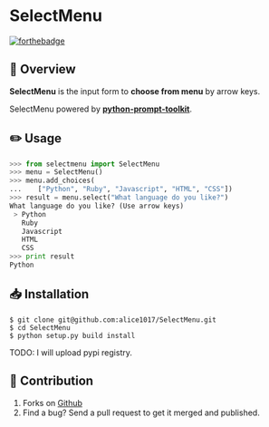 # SelectMenu

[![forthebadge](http://forthebadge.com/images/badges/made-with-python.svg)](http://forthebadge.com)

## :page_facing_up: Overview

**SelectMenu** is the input form to **choose from menu** by arrow keys.

SelectMenu powered by [**python-prompt-toolkit**](https://github.com/jonathanslenders/python-prompt-toolkit).

## :pencil2: Usage

```python
>>> from selectmenu import SelectMenu
>>> menu = SelectMenu()
>>> menu.add_choices(
...    ["Python", "Ruby", "Javascript", "HTML", "CSS"])
>>> result = menu.select("What language do you like?")
What language do you like? (Use arrow keys)
 > Python
   Ruby
   Javascript
   HTML
   CSS
>>> print result
Python
```

## :inbox_tray: Installation

```
$ git clone git@github.com:alice1017/SelectMenu.git
$ cd SelectMenu
$ python setup.py build install
```

TODO: I will upload pypi registry.

## :eyes: Contribution

1. Forks on [Github](https://github.com/alice1017/SelectMenu)
2. Find a bug? Send a pull request to get it merged and published.
